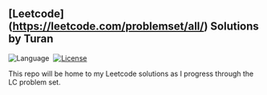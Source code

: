 ## [Leetcode] (https://leetcode.com/problemset/all/) Solutions by Turan 

![Language](https://img.shields.io/badge/language-Python%20%2F%20Modern%20C++-orange.svg)&nbsp;
[![License](https://img.shields.io/badge/license-MIT-blue.svg)](./LICENSE.md)&nbsp;

This repo will be home to my Leetcode solutions as I progress through the LC problem set. 

